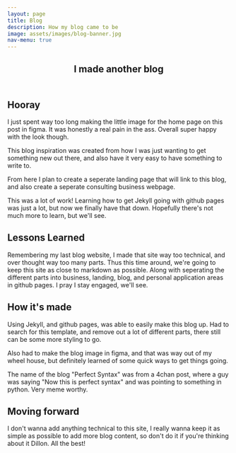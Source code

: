 ```yaml
---
layout: page
title: Blog
description: How my blog came to be
image: assets/images/blog-banner.jpg
nav-menu: true
---
```


<section id="one">
	<div class="inner">
		<header class="major">
			<h1>I made another blog</h1>
		</header>

<!-- Content -->
<h2 id="content">Hooray</h2>
<p>I just spent way too long making the little image for the home page on this post in figma. It was honestly a real pain in the ass. Overall super happy with the look though.</p>
<p>This blog inspiration was created from how I was just wanting to get something new out there, and also have it very easy to have something to write to.</p>
<p>From here I plan to create a seperate landing page that will link to this blog, and also create a seperate consulting business webpage.</p>
<p>This was a lot of work! Learning how to get Jekyll going with github pages was just a lot, but now we finally have that down. Hopefully there's not much more to learn, but we'll see.</p>
<h2 id="content">Lessons Learned</h2>
<p>Remembering my last blog website, I made that site way too technical, and over thought way too many parts. Thus this time around, we're going to keep this site as close to markdown as possible. Along with seperating the different parts into business, landing, blog, and personal application areas in github pages. I pray I stay engaged, we'll see.</p>

<h2 id="content">How it's made</h2>
<p>Using Jekyll, and github pages, was able to easily make this blog up. Had to search for this template, and remove out a lot of different parts, there still can be some more styling to go.</p>
<p>Also had to make the blog image in figma, and that was way out of my wheel house, but definitely learned of some quick ways to get things going.</p>
<p>The name of the blog "Perfect Syntax" was from a 4chan post, where a guy was saying "Now this is perfect syntax" and was pointing to something in python. Very meme worthy.</p>

<h2 id="content">Moving forward</h2>
<p>I don't wanna add anything technical to this site, I really wanna keep it as simple as possible to add more blog content, so don't do it if you're thinking about it Dillon. All the best!</p>
</div>

</section>
</div>
